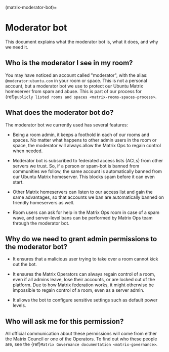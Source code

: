 (matrix-moderator-bot)=
# Moderator bot

This document explains what the moderator bot is, what it does, and why we need it.


## Who is the moderator I see in my room?

You may have noticed an account called "moderator", with the alias: `@moderator:ubuntu.com` in your room or space.
This is not a personal account, but a moderator bot we use to protect our Ubuntu Matrix homeserver from spam and abuse.
This is part of our process for {ref}`publicly listed rooms and spaces <matrix-rooms-spaces-process>`.


## What does the moderator bot do?

The moderator bot we currently used has several features:

* Being a room admin, it keeps a foothold in each of our rooms and spaces.
  No matter what happens to other admin users in the room or space, the moderator will always allow the Matrix Ops to regain control when needed.

* Moderator bot is subscribed to federated access lists (ACLs) from other servers we trust.
  So, if a person or spam-bot is banned from communities we follow, the same account is automatically banned from our Ubuntu Matrix homeserver.
  This blocks spam before it can even start. 

* Other Matrix homeservers can listen to our access list and gain the same advantages, so that accounts we ban are automatically banned on friendly homeservers as well.

* Room users can ask for help in the Matrix Ops room in case of a spam wave, and server-level bans can be performed by Matrix Ops team through the moderator bot.


## Why do we need to grant admin permissions to the moderator bot?

* It ensures that a malicious user trying to take over a room cannot kick out the bot.

* It ensures the Matrix Operators can always regain control of a room, even if all admins leave, lose their accounts, or are locked out of the platform.
  Due to how Matrix federation works, it might otherwise be impossible to regain control of a room, even as a server admin.
 
* It allows the bot to configure sensitive settings such as default power levels.


## Who will ask me for this permission?

All official communication about these permissions will come from either the Matrix Council or one of the Operators.
To find out who these people are, see the {ref}`Matrix Governance documentation <matrix-governance>`.

